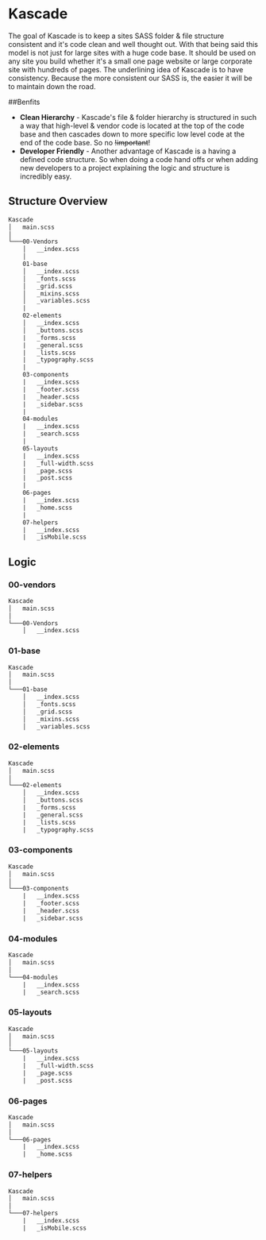 # Kascade
The goal of Kascade is to keep a sites SASS folder & file structure consistent and it's code clean and well thought out. With that being said this model is not just for large sites with a huge code base. It should be used on any site you build whether it's a small one page website or large corporate site with hundreds of pages. The underlining idea of Kascade is to have consistency. Because the more consistent our SASS is, the easier it will be to maintain down the road.

##Benfits
- **Clean Hierarchy** - Kascade's file & folder hierarchy is structured in such a way that high-level & vendor code is located at the top of the code base and then cascades down to more specific low level code at the end of the code base. So no ~~!important~~!
- **Developer Friendly** - Another advantage of Kascade is a having a defined code structure. So when doing a code hand offs or when adding new developers to a project explaining the logic and structure is incredibly easy.

## Structure Overview
```html
Kascade
│   main.scss
│
└───00-Vendors
    │   __index.scss
    │
    01-base
    │   __index.scss
    │   _fonts.scss
    │   _grid.scss
    │   _mixins.scss
    │   _variables.scss
    |
    02-elements
    │   __index.scss
    │   _buttons.scss
    |   _forms.scss
    |   _general.scss
    |   _lists.scss
    |   _typography.scss
    |
    03-components
    |   __index.scss
    |   _footer.scss
    |   _header.scss
    |   _sidebar.scss
    |
    04-modules
    |   __index.scss
    |   _search.scss
    |   
    05-layouts
    |   __index.scss
    |   _full-width.scss
    |   _page.scss
    |   _post.scss
    |
    06-pages
    |   __index.scss
    |   _home.scss
    |
    07-helpers
    |   __index.scss
    |   _isMobile.scss
```
## Logic


### 00-vendors

```html
Kascade
│   main.scss
│
└───00-Vendors
    │   __index.scss
```

### 01-base

```html
Kascade
│   main.scss
│
└───01-base
    │   __index.scss
    │   _fonts.scss
    │   _grid.scss
    │   _mixins.scss
    │   _variables.scss
```

### 02-elements

```html
Kascade
│   main.scss
│
└───02-elements
    │   __index.scss
    │   _buttons.scss
    |   _forms.scss
    |   _general.scss
    |   _lists.scss
    |   _typography.scss
```

### 03-components

```html
Kascade
│   main.scss
│
└───03-components
    |   __index.scss
    |   _footer.scss
    |   _header.scss
    |   _sidebar.scss
```

### 04-modules

```html
Kascade
│   main.scss
│
└───04-modules
    |   __index.scss
    |   _search.scss
```

### 05-layouts

```html
Kascade
│   main.scss
│
└───05-layouts
    |   __index.scss
    |   _full-width.scss
    |   _page.scss
    |   _post.scss
```

### 06-pages

```html
Kascade
│   main.scss
│
└───06-pages
    |   __index.scss
    |   _home.scss
```

### 07-helpers

```html
Kascade
│   main.scss
│
└───07-helpers
    |   __index.scss
    |   _isMobile.scss
```
